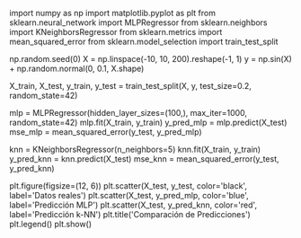 import numpy as np
import matplotlib.pyplot as plt
from sklearn.neural_network import MLPRegressor
from sklearn.neighbors import KNeighborsRegressor
from sklearn.metrics import mean_squared_error
from sklearn.model_selection import train_test_split

np.random.seed(0)
X = np.linspace(-10, 10, 200).reshape(-1, 1)
y = np.sin(X) + np.random.normal(0, 0.1, X.shape)

X_train, X_test, y_train, y_test = train_test_split(X, y, test_size=0.2, random_state=42)

mlp = MLPRegressor(hidden_layer_sizes=(100,), max_iter=1000, random_state=42)
mlp.fit(X_train, y_train)
y_pred_mlp = mlp.predict(X_test)
mse_mlp = mean_squared_error(y_test, y_pred_mlp)

knn = KNeighborsRegressor(n_neighbors=5)
knn.fit(X_train, y_train)
y_pred_knn = knn.predict(X_test)
mse_knn = mean_squared_error(y_test, y_pred_knn)

plt.figure(figsize=(12, 6))
plt.scatter(X_test, y_test, color='black', label='Datos reales')
plt.scatter(X_test, y_pred_mlp, color='blue', label='Predicción MLP')
plt.scatter(X_test, y_pred_knn, color='red', label='Predicción k-NN')
plt.title('Comparación de Predicciones')
plt.legend()
plt.show()
